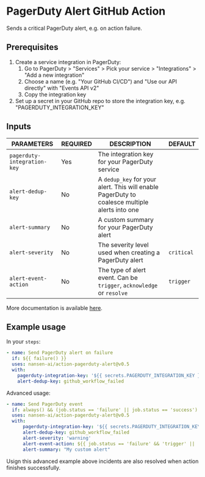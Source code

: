 # PagerDuty Alert GitHub Action
Sends a critical PagerDuty alert, e.g. on action failure.

## Prerequisites

1. Create a service integration in PagerDuty:
    1. Go to PagerDuty > "Services" > Pick your service > "Integrations" > "Add a new integration"
    2. Choose a name (e.g. "Your GitHub CI/CD") and "Use our API directly" with "Events API v2"
    3. Copy the integration key
2. Set up a secret in your GitHub repo to store the integration key, e.g. "PAGERDUTY_INTEGRATION_KEY"

## Inputs

| PARAMETERS                  | REQUIRED | DESCRIPTION                                                                                   | DEFAULT    |
| --------------------------- | -------- | --------------------------------------------------------------------------------------------- | ---------- |
| `pagerduty-integration-key` | Yes      | The integration key for your PagerDuty service                                                |            |
| `alert-dedup-key`           | No       | A `dedup_key` for your alert. This will enable PagerDuty to coalesce multiple alerts into one |            |
| `alert-summary`             | No       | A custom summary for your PagerDuty alert                                                     |            |
| `alert-severity`            | No       | The severity level used when creating a PagerDuty alert                                       | `critical` |
| `alert-event-action`        | No       | The type of alert event. Can be `trigger`, `acknowledge` or `resolve`                         | `trigger`  |

More documentation is available [here](https://developer.pagerduty.com/docs/events-api-v2/trigger-events/).

## Example usage

In your `steps`:

```yaml
- name: Send PagerDuty alert on failure
  if: ${{ failure() }}
  uses: nansen-ai/action-pagerduty-alert@v0.5
  with:
    pagerduty-integration-key: '${{ secrets.PAGERDUTY_INTEGRATION_KEY }}'
    alert-dedup-key: github_workflow_failed
```

Advanced usage:
```yaml
- name: Send PagerDuty event
  if: always() && (job.status == 'failure' || job.status == 'success')
  uses: nansen-ai/action-pagerduty-alert@v0.5
  with:
      pagerduty-integration-key: '${{ secrets.PAGERDUTY_INTEGRATION_KEY }}'
      alert-dedup-key: github_workflow_failed
      alert-severity: 'warning'
      alert-event-action: ${{ job.status == 'failure' && 'trigger' || 'resolve' }}
      alert-summary: "My custom alert"
```

Usign this advanced example above incidents are also resolved when action finishes successfully.